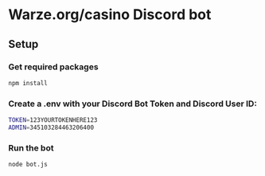 # Warze.org/casino Discord bot
## Setup
### Get required packages
```bash
npm install
```
### Create a .env with your Discord Bot Token and Discord User ID:
```bash
TOKEN=123YOURTOKENHERE123
ADMIN=345103284463206400
```
### Run the bot
```bash
node bot.js
```
